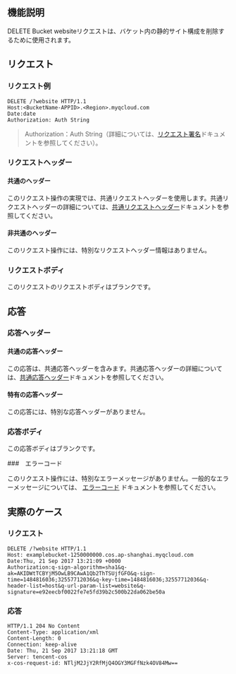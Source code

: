## 機能説明

DELETE Bucket websiteリクエストは、バケット内の静的サイト構成を削除するために使用されます。

## リクエスト

### リクエスト例

```HTTP
DELETE /?website HTTP/1.1
Host:<BucketName-APPID>.<Region>.myqcloud.com
Date:date
Authorization: Auth String
```

> Authorization：Auth String（詳細については、[リクエスト署名](https://cloud.tencent.com/document/product/436/7778)ドキュメントを参照してください）。

### リクエストヘッダー

#### 共通のヘッダー

このリクエスト操作の実現では、共通リクエストヘッダーを使用します。共通リクエストヘッダーの詳細については、[共通リクエストヘッダー](https://cloud.tencent.com/document/product/436/7728)ドキュメントを参照してください。

#### 非共通のヘッダー

このリクエスト操作には、特別なリクエストヘッダー情報はありません。

### リクエストボディ

このリクエストのリクエストボディはブランクです。

## 応答

### 応答ヘッダー

#### 共通の応答ヘッダー

この応答は、共通応答ヘッダーを含みます。共通応答ヘッダーの詳細については、[共通応答ヘッダー](https://cloud.tencent.com/document/product/436/7729)ドキュメントを参照してください。

#### 特有の応答ヘッダー

この応答には、特別な応答ヘッダーがありません。

### 応答ボディ

この応答ボディはブランクです。

###　エラーコード

このリクエスト操作には、特別なエラーメッセージがありません。一般的なエラーメッセージについては、 [エラーコード](https://cloud.tencent.com/document/product/436/7730) ドキュメントを参照してください。

## 実際のケース

### リクエスト

```
DELETE /?website HTTP/1.1
Host: examplebucket-1250000000.cos.ap-shanghai.myqcloud.com
Date:Thu, 21 Sep 2017 13:21:09 +0000
Authorization:q-sign-algorithm=sha1&q-ak=AKIDWtTCBYjM5OwLB9CAwA1Qb2ThTSUjfGFO&q-sign-time=1484816036;32557712036&q-key-time=1484816036;32557712036&q-header-list=host&q-url-param-list=website&q-signature=e92eecbf0022fe7e5fd39b2c500b22da062be50a
```

### 応答

```
HTTP/1.1 204 No Content
Content-Type: application/xml
Content-Length: 0
Connection: keep-alive
Date: Thu, 21 Sep 2017 13:21:18 GMT
Server: tencent-cos
x-cos-request-id: NTljM2JjY2RfMjQ4OGY3MGFfNzk4OV84Mw==
```

